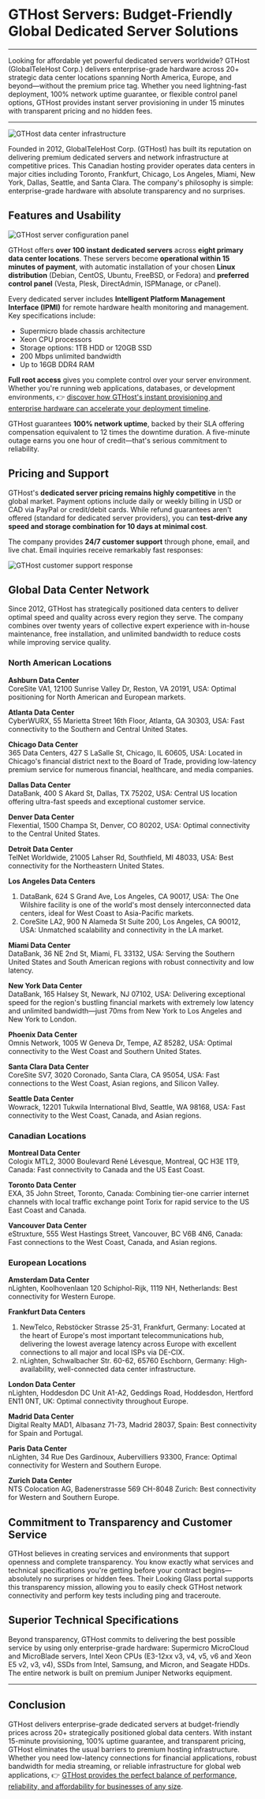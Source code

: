 # GTHost Servers: Budget-Friendly Global Dedicated Server Solutions

---

Looking for affordable yet powerful dedicated servers worldwide? GTHost (GlobalTeleHost Corp.) delivers enterprise-grade hardware across 20+ strategic data center locations spanning North America, Europe, and beyond—without the premium price tag. Whether you need lightning-fast deployment, 100% network uptime guarantee, or flexible control panel options, GTHost provides instant server provisioning in under 15 minutes with transparent pricing and no hidden fees.

---

![GTHost data center infrastructure](image/5529314596.webp)

Founded in 2012, GlobalTeleHost Corp. (GTHost) has built its reputation on delivering premium dedicated servers and network infrastructure at competitive prices. This Canadian hosting provider operates data centers in major cities including Toronto, Frankfurt, Chicago, Los Angeles, Miami, New York, Dallas, Seattle, and Santa Clara. The company's philosophy is simple: enterprise-grade hardware with absolute transparency and no surprises.

## Features and Usability

![GTHost server configuration panel](image/3939772323602.webp)

GTHost offers **over 100 instant dedicated servers** across **eight primary data center locations**. These servers become **operational within 15 minutes of payment**, with automatic installation of your chosen **Linux distribution** (Debian, CentOS, Ubuntu, FreeBSD, or Fedora) and **preferred control panel** (Vesta, Plesk, DirectAdmin, ISPManage, or cPanel).

Every dedicated server includes **Intelligent Platform Management Interface (IPMI)** for remote hardware health monitoring and management. Key specifications include:

- Supermicro blade chassis architecture
- Xeon CPU processors
- Storage options: 1TB HDD or 120GB SSD
- 200 Mbps unlimited bandwidth
- Up to 16GB DDR4 RAM

**Full root access** gives you complete control over your server environment. Whether you're running web applications, databases, or development environments, 👉 [discover how GTHost's instant provisioning and enterprise hardware can accelerate your deployment timeline](https://cp.gthost.com/en/join/72c7e6b2fc118929f9ede2978f008806).

GTHost guarantees **100% network uptime**, backed by their SLA offering compensation equivalent to 12 times the downtime duration. A five-minute outage earns you one hour of credit—that's serious commitment to reliability.

## Pricing and Support

GTHost's **dedicated server pricing remains highly competitive** in the global market. Payment options include daily or weekly billing in USD or CAD via PayPal or credit/debit cards. While refund guarantees aren't offered (standard for dedicated server providers), you can **test-drive any speed and storage combination for 10 days at minimal cost**.

The company provides **24/7 customer support** through phone, email, and live chat. Email inquiries receive remarkably fast responses:

![GTHost customer support response](image/856853260670.webp)

## Global Data Center Network

Since 2012, GTHost has strategically positioned data centers to deliver optimal speed and quality across every region they serve. The company combines over twenty years of collective expert experience with in-house maintenance, free installation, and unlimited bandwidth to reduce costs while improving service quality.

### North American Locations

**Ashburn Data Center**  
CoreSite VA1, 12100 Sunrise Valley Dr, Reston, VA 20191, USA: Optimal positioning for North American and European markets.

**Atlanta Data Center**  
CyberWURX, 55 Marietta Street 16th Floor, Atlanta, GA 30303, USA: Fast connectivity to the Southern and Central United States.

**Chicago Data Center**  
365 Data Centers, 427 S LaSalle St, Chicago, IL 60605, USA: Located in Chicago's financial district next to the Board of Trade, providing low-latency premium service for numerous financial, healthcare, and media companies.

**Dallas Data Center**  
DataBank, 400 S Akard St, Dallas, TX 75202, USA: Central US location offering ultra-fast speeds and exceptional customer service.

**Denver Data Center**  
Flexential, 1500 Champa St, Denver, CO 80202, USA: Optimal connectivity to the Central United States.

**Detroit Data Center**  
TelNet Worldwide, 21005 Lahser Rd, Southfield, MI 48033, USA: Best connectivity for the Northeastern United States.

**Los Angeles Data Centers**  
1) DataBank, 624 S Grand Ave, Los Angeles, CA 90017, USA: The One Wilshire facility is one of the world's most densely interconnected data centers, ideal for West Coast to Asia-Pacific markets.  
2) CoreSite LA2, 900 N Alameda St Suite 200, Los Angeles, CA 90012, USA: Unmatched scalability and connectivity in the LA market.

**Miami Data Center**  
DataBank, 36 NE 2nd St, Miami, FL 33132, USA: Serving the Southern United States and South American regions with robust connectivity and low latency.

**New York Data Center**  
DataBank, 165 Halsey St, Newark, NJ 07102, USA: Delivering exceptional speed for the region's bustling financial markets with extremely low latency and unlimited bandwidth—just 70ms from New York to Los Angeles and New York to London.

**Phoenix Data Center**  
Omnis Network, 1005 W Geneva Dr, Tempe, AZ 85282, USA: Optimal connectivity to the West Coast and Southern United States.

**Santa Clara Data Center**  
CoreSite SV7, 3020 Coronado, Santa Clara, CA 95054, USA: Fast connections to the West Coast, Asian regions, and Silicon Valley.

**Seattle Data Center**  
Wowrack, 12201 Tukwila International Blvd, Seattle, WA 98168, USA: Fast connectivity to the West Coast, Canada, and Asian regions.

### Canadian Locations

**Montreal Data Center**  
Cologix MTL2, 3000 Boulevard René Lévesque, Montreal, QC H3E 1T9, Canada: Fast connectivity to Canada and the US East Coast.

**Toronto Data Center**  
EXA, 35 John Street, Toronto, Canada: Combining tier-one carrier internet channels with local traffic exchange point Torix for rapid service to the US East Coast and Canada.

**Vancouver Data Center**  
eStruxture, 555 West Hastings Street, Vancouver, BC V6B 4N6, Canada: Fast connections to the West Coast, Canada, and Asian regions.

### European Locations

**Amsterdam Data Center**  
nLighten, Koolhovenlaan 120 Schiphol-Rijk, 1119 NH, Netherlands: Best connectivity for Western Europe.

**Frankfurt Data Centers**  
1) NewTelco, Rebstöcker Strasse 25-31, Frankfurt, Germany: Located at the heart of Europe's most important telecommunications hub, delivering the lowest average latency across Europe with excellent connections to all major and local ISPs via DE-CIX.  
2) nLighten, Schwalbacher Str. 60-62, 65760 Eschborn, Germany: High-availability, well-connected data center infrastructure.

**London Data Center**  
nLighten, Hoddesdon DC Unit A1-A2, Geddings Road, Hoddesdon, Hertford EN11 0NT, UK: Optimal connectivity throughout Europe.

**Madrid Data Center**  
Digital Realty MAD1, Albasanz 71-73, Madrid 28037, Spain: Best connectivity for Spain and Portugal.

**Paris Data Center**  
nLighten, 34 Rue Des Gardinoux, Aubervilliers 93300, France: Optimal connectivity for Western and Southern Europe.

**Zurich Data Center**  
NTS Colocation AG, Badenerstrasse 569 CH-8048 Zurich: Best connectivity for Western and Southern Europe.

## Commitment to Transparency and Customer Service

GTHost believes in creating services and environments that support openness and complete transparency. You know exactly what services and technical specifications you're getting before your contract begins—absolutely no surprises or hidden fees. Their Looking Glass portal supports this transparency mission, allowing you to easily check GTHost network connectivity and perform key tests including ping and traceroute.

## Superior Technical Specifications

Beyond transparency, GTHost commits to delivering the best possible service by using only enterprise-grade hardware: Supermicro MicroCloud and MicroBlade servers, Intel Xeon CPUs (E3-12xx v3, v4, v5, v6 and Xeon E5 v2, v3, v4), SSDs from Intel, Samsung, and Micron, and Seagate HDDs. The entire network is built on premium Juniper Networks equipment.

---

## Conclusion

GTHost delivers enterprise-grade dedicated servers at budget-friendly prices across 20+ strategically positioned global data centers. With instant 15-minute provisioning, 100% uptime guarantee, and transparent pricing, GTHost eliminates the usual barriers to premium hosting infrastructure. Whether you need low-latency connections for financial applications, robust bandwidth for media streaming, or reliable infrastructure for global web applications, 👉 [GTHost provides the perfect balance of performance, reliability, and affordability for businesses of any size](https://cp.gthost.com/en/join/72c7e6b2fc118929f9ede2978f008806).
